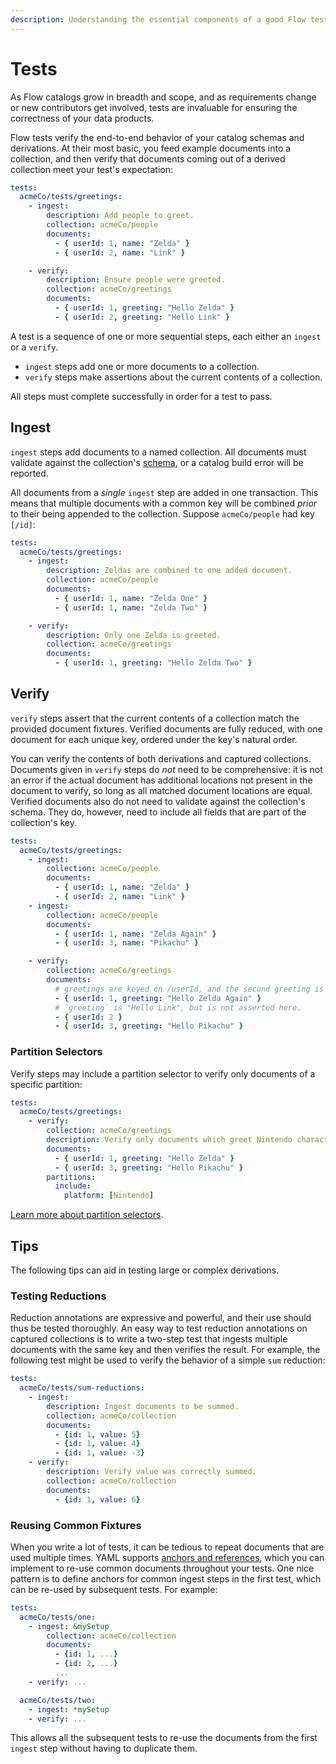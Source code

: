 ```yaml
---
description: Understanding the essential components of a good Flow test
---
```


# Tests

As Flow catalogs grow in breadth and scope, and as requirements change or new contributors get involved,
tests are invaluable for ensuring the correctness of your data products.

Flow tests verify the end-to-end behavior of your catalog schemas and derivations.
At their most basic, you feed example documents into a collection,
and then verify that documents coming out of a derived collection meet your test's expectation:

```yaml
tests:
  acmeCo/tests/greetings:
    - ingest:
        description: Add people to greet.
        collection: acmeCo/people
        documents:
          - { userId: 1, name: "Zelda" }
          - { userId: 2, name: "Link" }

    - verify:
        description: Ensure people were greeted.
        collection: acmeCo/greetings
        documents:
          - { userId: 1, greeting: "Hello Zelda" }
          - { userId: 2, greeting: "Hello Link" }
```

A test is a sequence of one or more sequential steps, each either an `ingest` or a `verify`.
  * `ingest` steps add one or more documents to a collection.
  * `verify` steps make assertions about the current contents of a collection.

All steps must complete successfully in order for a test to pass.

## Ingest

`ingest` steps add documents to a named collection.
All documents must validate against the collection's
[schema](schemas.md),
or a catalog build error will be reported.

All documents from a _single_ `ingest` step are added in one transaction.
This means that multiple documents with a common key will be combined _prior_
to their being appended to the collection. Suppose `acmeCo/people` had key `[/id]`:

```yaml
tests:
  acmeCo/tests/greetings:
    - ingest:
        description: Zeldas are combined to one added document.
        collection: acmeCo/people
        documents:
          - { userId: 1, name: "Zelda One" }
          - { userId: 1, name: "Zelda Two" }

    - verify:
        description: Only one Zelda is greeted.
        collection: acmeCo/greetings
        documents:
          - { userId: 1, greeting: "Hello Zelda Two" }
```

## Verify

`verify` steps assert that the current contents of a collection match the provided document fixtures.
Verified documents are fully reduced, with one document for each unique key, ordered under the key's natural order.

You can verify the contents of both derivations and captured collections.
Documents given in `verify` steps do _not_ need to be comprehensive:
it is not an error if the actual document has additional locations not present in the document to verify,
so long as all matched document locations are equal.
Verified documents also do not need to validate against the collection's schema.
They do, however, need to include all fields that are part of the collection's key.

```yaml
tests:
  acmeCo/tests/greetings:
    - ingest:
        collection: acmeCo/people
        documents:
          - { userId: 1, name: "Zelda" }
          - { userId: 2, name: "Link" }
    - ingest:
        collection: acmeCo/people
        documents:
          - { userId: 1, name: "Zelda Again" }
          - { userId: 3, name: "Pikachu" }

    - verify:
        collection: acmeCo/greetings
        documents:
          # greetings are keyed on /userId, and the second greeting is kept.
          - { userId: 1, greeting: "Hello Zelda Again" }
          # `greeting` is "Hello Link", but is not asserted here.
          - { userId: 2 }
          - { userId: 3, greeting: "Hello Pikachu" }
```

### Partition Selectors

Verify steps may include a partition selector to
verify only documents of a specific partition:

```yaml
tests:
  acmeCo/tests/greetings:
    - verify:
        collection: acmeCo/greetings
        description: Verify only documents which greet Nintendo characters.
        documents:
          - { userId: 1, greeting: "Hello Zelda" }
          - { userId: 3, greeting: "Hello Pikachu" }
        partitions:
          include:
            platform: [Nintendo]
```

[Learn more about partition selectors](projections.md#partition-selectors).

## Tips

The following tips can aid in testing large or complex derivations.

### Testing Reductions

Reduction annotations are expressive and powerful, and their use should thus be tested thoroughly. An easy way to test reduction annotations on captured collections is to write a two-step test that ingests multiple documents with the same key and then verifies the result. For example, the following test might be used to verify the behavior of a simple `sum` reduction:

```yaml
tests:
  acmeCo/tests/sum-reductions:
    - ingest:
        description: Ingest documents to be summed.
        collection: acmeCo/collection
        documents:
          - {id: 1, value: 5}
          - {id: 1, value: 4}
          - {id: 1, value: -3}
    - verify:
        description: Verify value was correctly summed.
        collection: acmeCo/collection
        documents:
          - {id: 1, value: 6}
```

### Reusing Common Fixtures

When you write a lot of tests, it can be tedious to repeat documents that are used multiple times. YAML supports [anchors and references](https://blog.daemonl.com/2016/02/yaml.html), which you can implement to re-use common documents throughout your tests. One nice pattern is to define anchors for common ingest steps in the first test, which can be re-used by subsequent tests. For example:

```yaml
tests:
  acmeCo/tests/one:
    - ingest: &mySetup
        collection: acmeCo/collection
        documents:
          - {id: 1, ...}
          - {id: 2, ...}
          ...
    - verify: ...

  acmeCo/tests/two:
    - ingest: *mySetup
    - verify: ...
```

This allows all the subsequent tests to re-use the documents from the first `ingest` step without having to duplicate them.